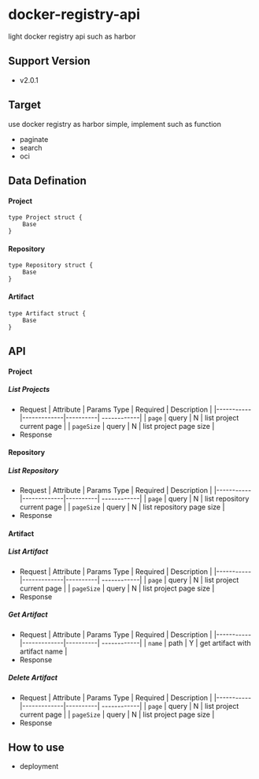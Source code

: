 # docker-registry-api
light docker registry api such as harbor

## Support Version
* v2.0.1

## Target
use docker registry as harbor simple, implement such as function
* paginate
* search
* oci

## Data Defination

#### Project
```golang
type Project struct {
    Base
}
```
#### Repository
```golang
type Repository struct {
    Base
}
```
#### Artifact
```golang
type Artifact struct {
    Base
}
```
## API
#### Project
##### List Projects
* Request
    | Attribute | Params Type | Required | Description |
    |-----------|-------------|----------| ------------|
    | `page` | query | N | list project current page |
    | `pageSize` | query | N | list project page size |
* Response

#### Repository
##### List Repository
* Request
    | Attribute | Params Type | Required | Description |
    |-----------|-------------|----------| ------------|
    | `page` | query | N | list repository current page |
    | `pageSize` | query | N | list repository page size |
* Response
#### Artifact
##### List Artifact
* Request
    | Attribute | Params Type | Required | Description |
    |-----------|-------------|----------| ------------|
    | `page` | query | N | list project current page |
    | `pageSize` | query | N | list project page size |
* Response
##### Get Artifact
* Request
    | Attribute | Params Type | Required | Description |
    |-----------|-------------|----------| ------------|
    | `name` | path | Y | get artifact with artifact name |
* Response
##### Delete Artifact
* Request
    | Attribute | Params Type | Required | Description |
    |-----------|-------------|----------| ------------|
    | `page` | query | N | list project current page |
    | `pageSize` | query | N | list project page size |
* Response

## How to use
* deployment